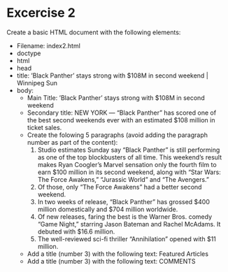 # Excercise 2

Create a basic HTML document with the following elements:
* Filename: index2.html
* doctype
* html
* head
* title: ’Black Panther’ stays strong with $108M in second weekend | Winnipeg Sun
* body:
  * Main Title: ’Black Panther’ stays strong with $108M in second weekend
  * Secondary title: NEW YORK — “Black Panther” has scored one of the best second weekends ever with an estimated $108 million in ticket sales.
  * Create the folowing 5 paragraphs (avoid adding the paragraph number as part of the content):
    1. Studio estimates Sunday say “Black Panther” is still performing as one of the top blockbusters of all time. This weekend’s result makes Ryan Coogler’s Marvel sensation only the fourth film to earn $100 million in its second weekend, along with “Star Wars: The Force Awakens,” “Jurassic World” and “The Avengers.”
    2. Of those, only “The Force Awakens” had a better second weekend.
    3. In two weeks of release, “Black Panther” has grossed $400 million domestically and $704 million worldwide.
    4. Of new releases, faring the best is the Warner Bros. comedy “Game Night,” starring Jason Bateman and Rachel McAdams. It debuted with $16.6 million.
    5. The well-reviewed sci-fi thriller “Annihilation” opened with $11 million.
  * Add a title (number 3) with the following text: Featured Articles
  * Add a title (number 3) with the following text: COMMENTS
